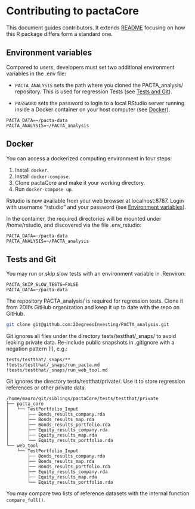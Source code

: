 Contributing to pactaCore
================

This document guides contributors. It extends
[README](https://github.com/2DegreesInvesting/pactaCore/blob/main/README.md)
focusing on how this R package differs form a standard one.

## Environment variables

Compared to users, developers must set two additional environment
variables in the .env file:

-   `PACTA_ANALYSIS` sets the path where you cloned the PACTA\_analysis/
    repository. This is used for regression Tests (see [Tests and
    Git](#tests-and-git)).

-   `PASSWORD` sets the password to login to a local RStudio server
    running inside a Docker container on your host computer (see
    [Docker](#docker)).

<!-- -->

    PACTA_DATA=~/pacta-data
    PACTA_ANALYSIS=~/PACTA_analysis

## Docker

You can access a dockerized computing environment in four steps:

1.  Install `docker`.
2.  Install `docker-compose`.
3.  Clone pactaCore and make it your working directory.
4.  Run `docker-compose up`.

Rstudio is now available from your web browser at localhost:8787. Login
with username “rstudio” and your password (see [Environment
variables](#environment-variables)).

In the container, the required directories will be mounted under
/home/rstudio, and discovered via the file .env\_rstudio:

    PACTA_DATA=~/pacta-data
    PACTA_ANALYSIS=~/PACTA_analysis

## Tests and Git

You may run or skip slow tests with an environment variable in
.Renviron:

    PACTA_SKIP_SLOW_TESTS=FALSE
    PACTA_DATA=~/pacta-data

The repository PACTA\_analysis/ is required for regression tests. Clone
it from 2DII’s GitHub organization and keep it up to date with the repo
on GitHub.

``` bash
git clone git@github.com:2DegreesInvesting/PACTA_analysis.git
```

Git ignores all files under the directory tests/testthat/\_snaps/ to
avoid leaking private data. Re-include public snapshots in .gitignore
with a negation pattern (!), e.g.:

    tests/testthat/_snaps/**
    !tests/testthat/_snaps/run_pacta.md
    !tests/testthat/_snaps/run_web_tool.md

Git ignores the directory tests/testthat/private/. Use it to store
regression references or other private data.

    /home/mauro/git/siblings/pactaCore/tests/testthat/private
    ├── pacta_core
    │   └── TestPortfolio_Input
    │       ├── Bonds_results_company.rda
    │       ├── Bonds_results_map.rda
    │       ├── Bonds_results_portfolio.rda
    │       ├── Equity_results_company.rda
    │       ├── Equity_results_map.rda
    │       └── Equity_results_portfolio.rda
    └── web_tool
        └── TestPortfolio_Input
            ├── Bonds_results_company.rda
            ├── Bonds_results_map.rda
            ├── Bonds_results_portfolio.rda
            ├── Equity_results_company.rda
            ├── Equity_results_map.rda
            └── Equity_results_portfolio.rda

You may compare two lists of reference datasets with the internal
function `compare_full()`.
